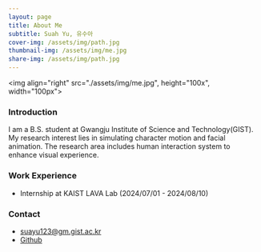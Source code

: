 ```yaml
---
layout: page
title: About Me
subtitle: Suah Yu, 유수아
cover-img: /assets/img/path.jpg
thumbnail-img: /assets/img/me.jpg
share-img: /assets/img/path.jpg
---
```

<img align="right" src="./assets/img/me.jpg", height="100x", width="100px">
### Introduction
I am a B.S. student at Gwangju Institute of Science and Technology(GIST). 
My research interest lies in simulating character motion and facial animation. The research area includes human interaction system to enhance visual experience.

### Work Experience

- Internship at KAIST LAVA Lab (2024/07/01 - 2024/08/10)

### Contact

- suayu123@gm.gist.ac.kr
- [Github](https://github.com/yusuah/yusuah.github.io)


